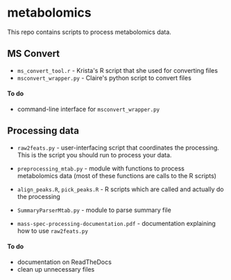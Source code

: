 # metabolomics

This repo contains scripts to process metabolomics data.

## MS Convert

- `ms_convert_tool.r` - Krista's R script that she used for converting files
- `msconvert_wrapper.py` - Claire's python script to convert files

#### To do
- command-line interface for `msconvert_wrapper.py`

## Processing data

- `raw2feats.py` - user-interfacing script that coordinates the processing. This is the script you should run to process your data.
- `preprocessing_mtab.py` - module with functions to process metabolomics data (most of these functions are calls to the R scripts)
- `align_peaks.R`, `pick_peaks.R` - R scripts which are called and actually do the processing
- `SummaryParserMtab.py` - module to parse summary file

- `mass-spec-processing-documentation.pdf` - documentation explaining how to use `raw2feats.py`

#### To do
- documentation on ReadTheDocs
- clean up unnecessary files
